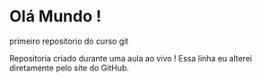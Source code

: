 # Olá Mundo !
 primeiro repositorio do curso git 

Repositoria criado durante uma aula ao vivo !
Essa linha eu alterei diretamente pelo site do GitHub.
